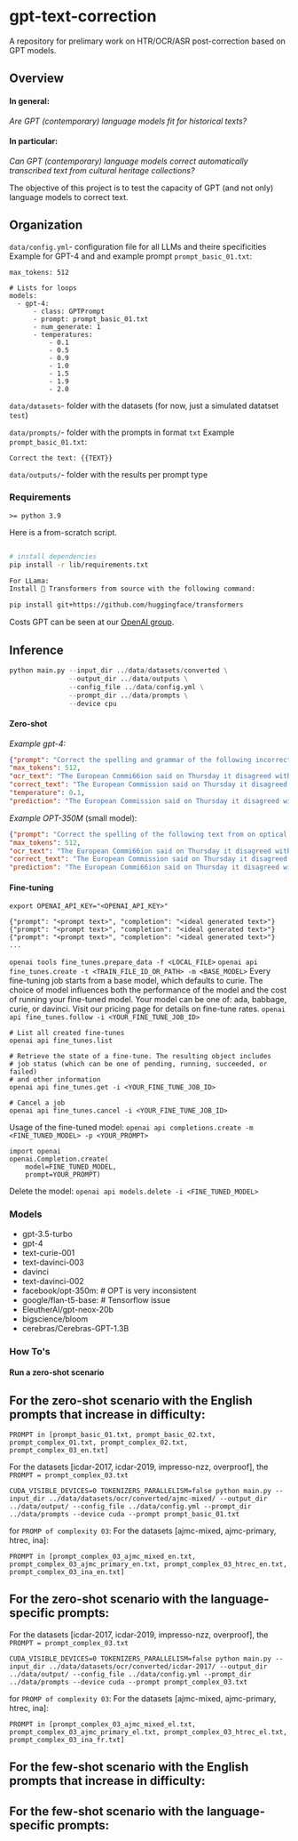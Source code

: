 # gpt-text-correction
A repository for prelimary work on HTR/OCR/ASR post-correction based on GPT models.


## Overview
#### In general:
_Are GPT (contemporary) language models fit for historical texts?_

#### In particular:
_Can GPT (contemporary) language models correct automatically transcribed text from cultural heritage collections?_

The objective of this project is to test the capacity of GPT (and not only) language models to correct text.

## Organization

`data/config.yml`- configuration file for all LLMs and theire specificities
Example for GPT-4 and and example prompt `prompt_basic_01.txt`:
```
max_tokens: 512

# Lists for loops
models:
  - gpt-4:
      - class: GPTPrompt
      - prompt: prompt_basic_01.txt
      - num_generate: 1
      - temperatures:
          - 0.1
          - 0.5
          - 0.9
          - 1.0
          - 1.5
          - 1.9
          - 2.0
  ```

`data/datasets`- folder with the datasets (for now, just a simulated datatset `test`)

`data/prompts/`- folder with the prompts in format `txt`
Example `prompt_basic_01.txt`:
```
Correct the text: {{TEXT}}
```

`data/outputs/`- folder with the results per prompt type

### Requirements
`>= python 3.9`

Here is a from-scratch script.
```bash

# install dependencies
pip install -r lib/requirements.txt

For LLama:
Install 🤗 Transformers from source with the following command:

pip install git+https://github.com/huggingface/transformers
```
Costs GPT can be seen at our [OpenAI group](https://platform.openai.com/account/usage).

## Inference

```python
python main.py --input_dir ../data/datasets/converted \
               --output_dir ../data/outputs \
               --config_file ../data/config.yml \
               --prompt_dir ../data/prompts \
               --device cpu
```


#### Zero-shot 

*Example gpt-4:*
```json
{"prompt": "Correct the spelling and grammar of the following incorrect text from on optical character recognition (OCR) applied to a historical document:\n\nIncorrect text: The European Commi66ion said on Thursday it disagreed with German advice to consumers to shun Brifish ss ..ff lamb until scientists determine whether mad cow disease can be transmitted to sheep.\nThe corrected text is:", 
"max_tokens": 512, 
"ocr_text": "The European Commi66ion said on Thursday it disagreed with German advice to consumers to shun Brifish ss ..ff lamb until scientists determine whether mad cow disease can be transmitted to sheep.",
"correct_text": "The European Commission said on Thursday it disagreed with German advice to consumers to shun British lamb until scientists determine whether mad cow disease can be transmitted to sheep.", 
"temperature": 0.1, 
"prediction": "The European Commission said on Thursday it disagreed with German advice to consumers to shun British lamb until scientists determine whether mad cow disease can be transmitted to sheep.", "num_generate": 0}
```
*Example OPT-350M* (small model):
```json
{"prompt": "Correct the spelling of the following text from on optical character recognition (OCR) applied to a historical document:\n\nText: The European Commi66ion said on Thursday it disagreed with German advice to consumers to shun Brifish ss ..ff lamb until scientists determine whether mad cow disease can be transmitted to sheep.\nCorrected text:", 
"max_tokens": 512, 
"ocr_text": "The European Commi66ion said on Thursday it disagreed with German advice to consumers to shun Brifish ss ..ff lamb until scientists determine whether mad cow disease can be transmitted to sheep.",
"correct_text": "The European Commission said on Thursday it disagreed with German advice to consumers to shun British lamb until scientists determine whether mad cow disease can be transmitted to sheep.", 
"prediction": "The European Commi66ion said on Thursday it disagreed with German advice to consumers to shun Brifish ss..ff lamb until scientists determine whether mad cow disease can be transmitted to sheep.\n\nThe new variant has been detected in a flock of 5 sheep in the north of England, although the exact origin of the strain is not known.\n\nAccording to the news service Reuters, officials at the National Health Service (NHS) will conduct a field test of the new variant to be able to determine its potential to spread through livestock.\n\nThere are fears that it is the most lethal type of cow virus known and is likely to be spread through the supply chain between sheep and pigs.\n\nThe new strain is the second in a series of attacks on beef animals since April. The first attack on lamb meat was in March when the strain was first detected in sheep in southern France.\n\nThe new mutation of cow virus caused a severe stomach upset in sheep in the United Kingdom and also caused stomach cancer in sheep in the north of France.</s>", "num_generate": 2}

```

#### Fine-tuning
`export OPENAI_API_KEY="<OPENAI_API_KEY>"`
```
{"prompt": "<prompt text>", "completion": "<ideal generated text>"}
{"prompt": "<prompt text>", "completion": "<ideal generated text>"}
{"prompt": "<prompt text>", "completion": "<ideal generated text>"}
...
```

`openai tools fine_tunes.prepare_data -f <LOCAL_FILE>`
`openai api fine_tunes.create -t <TRAIN_FILE_ID_OR_PATH> -m <BASE_MODEL>`
Every fine-tuning job starts from a base model, which defaults to curie. The choice of model influences both the performance of the model and the cost of running your fine-tuned model. Your model can be one of: ada, babbage, curie, or davinci. Visit our pricing page for details on fine-tune rates.
`openai api fine_tunes.follow -i <YOUR_FINE_TUNE_JOB_ID>`
```
# List all created fine-tunes
openai api fine_tunes.list

# Retrieve the state of a fine-tune. The resulting object includes
# job status (which can be one of pending, running, succeeded, or failed)
# and other information
openai api fine_tunes.get -i <YOUR_FINE_TUNE_JOB_ID>

# Cancel a job
openai api fine_tunes.cancel -i <YOUR_FINE_TUNE_JOB_ID>
```

Usage of the fine-tuned model:
`openai api completions.create -m <FINE_TUNED_MODEL> -p <YOUR_PROMPT>`
```
import openai
openai.Completion.create(
    model=FINE_TUNED_MODEL,
    prompt=YOUR_PROMPT)
```
Delete the model:
`openai api models.delete -i <FINE_TUNED_MODEL>`
  

### Models
- gpt-3.5-turbo
- gpt-4
- text-curie-001
- text-davinci-003
- davinci
- text-davinci-002
- facebook/opt-350m: # OPT is very inconsistent
- google/flan-t5-base: # Tensorflow issue
- EleutherAI/gpt-neox-20b
- bigscience/bloom
- cerebras/Cerebras-GPT-1.3B

### How To's

#### Run a zero-shot scenario

## For the zero-shot scenario with the English prompts that increase in difficulty:

```
PROMPT in [prompt_basic_01.txt, prompt_basic_02.txt, prompt_complex_01.txt, prompt_complex_02.txt, prompt_complex_03_en.txt]
```
For the datasets [icdar-2017, icdar-2019, impresso-nzz, overproof], the ``PROMPT = prompt_complex_03.txt``
```
CUDA_VISIBLE_DEVICES=0 TOKENIZERS_PARALLELISM=false python main.py --input_dir ../data/datasets/ocr/converted/ajmc-mixed/ --output_dir ../data/output/ --config_file ../data/config.yml --prompt_dir ../data/prompts --device cuda --prompt prompt_basic_01.txt
```

for ``PROMP of complexity 03``:
For the datasets [ajmc-mixed, ajmc-primary, htrec, ina]:
```
PROMPT in [prompt_complex_03_ajmc_mixed_en.txt, prompt_complex_03_ajmc_primary_en.txt, prompt_complex_03_htrec_en.txt, prompt_complex_03_ina_en.txt]
```

## For the zero-shot scenario with the language-specific prompts:
For the datasets [icdar-2017, icdar-2019, impresso-nzz, overproof], the ``PROMPT = prompt_complex_03.txt``
```
CUDA_VISIBLE_DEVICES=0 TOKENIZERS_PARALLELISM=false python main.py --input_dir ../data/datasets/ocr/converted/icdar-2017/ --output_dir ../data/output/ --config_file ../data/config.yml --prompt_dir ../data/prompts --device cuda --prompt prompt_complex_03.txt
```

for ``PROMP of complexity 03``:
For the datasets [ajmc-mixed, ajmc-primary, htrec, ina]:
```
PROMPT in [prompt_complex_03_ajmc_mixed_el.txt, prompt_complex_03_ajmc_primary_el.txt, prompt_complex_03_htrec_el.txt, prompt_complex_03_ina_fr.txt]
```

## For the few-shot scenario with the English prompts that increase in difficulty:

## For the few-shot scenario with the language-specific prompts:



